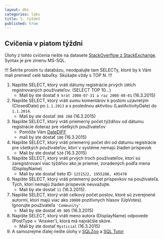 ```yaml
---
layout: dbs
categories: labs
title: 5. týždeň
published: true
---
```

## Cvičenia v piatom týždni

Úlohy z tohto cvičenia riešte na datasete [StackOverflow z StackExchange](https://data.stackexchange.com/stackoverflow/query/new).
Syntax je pre zmenu MS-SQL.

!!! Šetrite prosím tu databázu, neodpalujte tam SELECTy, ktoré by k Vám mali preniesť celé tabuľky. Skúšajte vždy s TOP N. !!!

1. Napíšte SELECT, ktorý vráti dátumy registrácie prvých `10`tich registrovaných používateľov. (SELECT TOP 10...)
    * Mali by ste dostať `9 krát 2008-07-31 a raz 2008-08-01` (16.3.2015)
2. Napíšte SELECT, ktorý vráti sumu komentárov k postom uzavretým (ClosedDate) po `1.1.2013` a s poslednou aktivitou (LastActivityDate) do `1.1.2014`.
    * Mali by ste dostať `388 208` (16.3.2015)
3. Napíšte SELECT, ktorý vráti priemerný počet týždňov od dátumu registrácie doteraz pre všetkých používateľov
    * Pomôže Vám [DateDIFF](http://technet.microsoft.com/en-us/library/ms189794.aspx)
    * mali by ste dostať `100` (16.3.2015)
4. Napíšte SELECT, ktorý vráti priemerný počet dní od dátumu registrácie pre všetkých používateľov, ktorí v systéme nemajú žiaden príspevok
    * Mali by ste dostať `520` (16.3.2015)
5. Napíšte SELECT, ktorý vráti prvých troch používateľov, ktorí sú zaregistrovaní viac týždňov ako je priemer, zoradených podľa mena (DisplayName)
    * Mali by ste dostať tieto ID: `1251522, 1955288, 495470`
6. Napíšte SELECT, ktorý vráti priemerný počet príspevkov na používateľa. Tých, ktorí nemajú žiaden príspevok neuvažujte.
    * Mali by ste dostať `11` (16.3.2015).
7. Napíšte SELECT, ktorý vráti celkový počet postov, ktoré sú zverejnené autormi, ktorí majú viac ako `20000` pozitívnych hlasov (UpVotes). Ignorujte používateľa `'Community'`.
    * Mali by ste dostať `49 905` (16.3.2015)
8. Napíšte SELECT, ktorý vráti meno autora (DisplayName) odpovede (PostType = 'Answer'), ktorá má najväčšie skóre.
    * Mali by ste dostať `Mysticial` (16.3.2015)
9. A samozrejme ďalej riešte úlohy v [SQLZoo](http://sqlzoo.net/) a [SQL Tutor](http://sqltutor.fsv.cvut.cz/cgi-bin/sqltutor)

